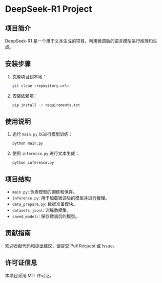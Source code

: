 # DeepSeek-R1 Project

## 项目简介
DeepSeek-R1 是一个用于文本生成的项目，利用微调后的语言模型进行推理和生成。

## 安装步骤
1. 克隆项目到本地：
   ```bash
   git clone <repository-url>
   ```
2. 安装依赖项：
   ```bash
   pip install -r requirements.txt
   ```

## 使用说明
1. 运行 `main.py` 以进行模型训练：
   ```bash
   python main.py
   ```
2. 使用 `inference.py` 进行文本生成：
   ```bash
   python inference.py
   ```

## 项目结构
- `main.py`: 负责模型的训练和保存。
- `inference.py`: 用于加载微调后的模型并进行推理。
- `data_prepare.py`: 数据准备模块。
- `datasets.jsonl`: 训练数据集。
- `saved_model/`: 保存微调后的模型。

## 贡献指南
欢迎贡献代码和提出建议，请提交 Pull Request 或 Issue。

## 许可证信息
本项目采用 MIT 许可证。